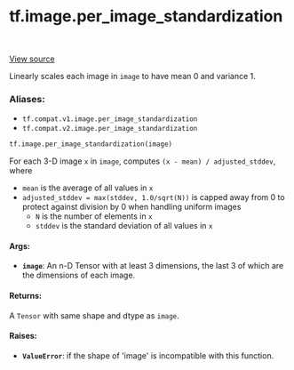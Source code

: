 <div itemscope itemtype="http://developers.google.com/ReferenceObject">
<meta itemprop="name" content="tf.image.per_image_standardization" />
<meta itemprop="path" content="Stable" />
</div>

# tf.image.per_image_standardization

<!-- Insert buttons -->

<table class="tfo-notebook-buttons tfo-api" align="left">
</table>

<a target="_blank" href="/code/stable/tensorflow/python/ops/image_ops_impl.py">View source</a>



<!-- Start diff -->
Linearly scales each image in `image` to have mean 0 and variance 1.

### Aliases:

* `tf.compat.v1.image.per_image_standardization`
* `tf.compat.v2.image.per_image_standardization`


``` python
tf.image.per_image_standardization(image)
```



<!-- Placeholder for "Used in" -->

For each 3-D image `x` in `image`, computes `(x - mean) / adjusted_stddev`,
where

- `mean` is the average of all values in `x`
- `adjusted_stddev = max(stddev, 1.0/sqrt(N))` is capped away from 0 to
  protect against division by 0 when handling uniform images
  - `N` is the number of elements in `x`
  - `stddev` is the standard deviation of all values in `x`

#### Args:


* <b>`image`</b>: An n-D Tensor with at least 3 dimensions, the last 3 of which are the
  dimensions of each image.


#### Returns:

A `Tensor` with same shape and dtype as `image`.



#### Raises:


* <b>`ValueError`</b>: if the shape of 'image' is incompatible with this function.